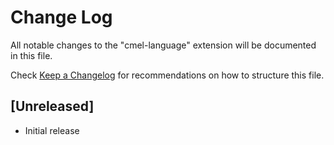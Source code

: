 # Change Log

All notable changes to the "cmel-language" extension will be documented in this file.

Check [Keep a Changelog](http://keepachangelog.com/) for recommendations on how to structure this file.

## [Unreleased]

- Initial release